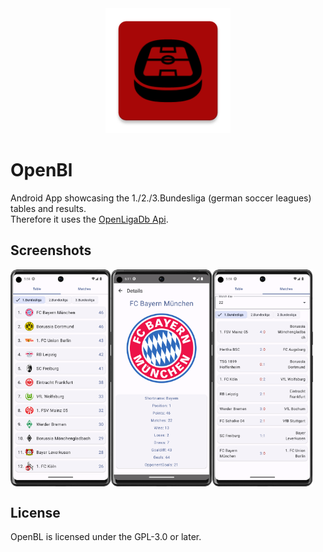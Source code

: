 <div align="center">
<img src="app/src/main/res/mipmap-xxxhdpi/ic_launcher.png" height=200 width=200>
</div>

# OpenBl
Android App showcasing the 1./2./3.Bundesliga (german soccer leagues) tables and results.    
Therefore it uses the [OpenLigaDb Api](https://github.com/OpenLigaDB/OpenLigaDB-Samples).

## Screenshots
<div style="display: flex">
<img src="fastlane/metadata/android/en-US/images/phoneScreenshots/1_Table.png" width="32%">
<img src="fastlane/metadata/android/en-US/images/phoneScreenshots/2_ClubView.png" width="32%">
<img src="fastlane/metadata/android/en-US/images/phoneScreenshots/3_MatchDay.png" width="32%">
</div>

## License
OpenBL is licensed under the GPL-3.0 or later.
